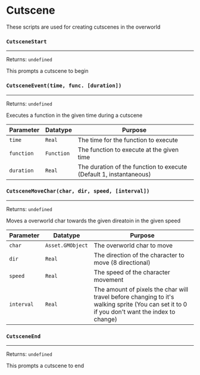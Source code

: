 # Cutscene
These scripts are used for creating cutscenes in the overworld

### `CutsceneStart`
---
 Returns: `undefined`

This prompts a cutscene to begin

### `CutsceneEvent(time, func. [duration])`
---
 Returns: `undefined`

Executes a function in the given time during a cutscene

| Parameter | Datatype  | Purpose |
|-----------|-----------|---------|
|`time` |`Real` |The time for the function to execute |
|`function` |`Function` |The function to execute at the given time |
|`duration` |`Real` |The duration of the function to execute (Default 1, instantaneous) |











### `CutsceneMoveChar(char, dir, speed, [interval])`
---
 Returns: `undefined`

Moves a overworld char towards the given direatoin in the given speed

| Parameter | Datatype  | Purpose |
|-----------|-----------|---------|
|`char` |`Asset.GMObject` |The overworld char to move |
|`dir` |`Real` |The direction of the character to move (8 directional) |
|`speed` |`Real` |The speed of the character movement |
|`interval` |`Real` |The amount of pixels the char will travel before changing to it's walking sprite (You can set it to 0 if you don't want the index to change) |































### `CutsceneEnd`
---
 Returns: `undefined`

This prompts a cutscene to end
